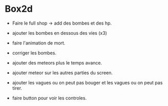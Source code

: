 # Box2d

* Faire le full shop -> add des bombes et des hp.
* ajouter les bombes en dessous des vies (x3)

* faire l'animation de mort.

* corriger les bombes.
* ajouter des meteors plus le temps avance.
* ajouter meteor sur les autres parties du screen.
* ajouter les vagues ou on peut pas bouger et les vagues ou on peut pas tirer.
* faire button pour voir les controles.